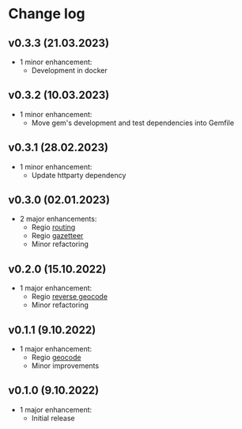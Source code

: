 # Change log

## v0.3.3 (21.03.2023)

* 1 minor enhancement:
  * Development in docker

## v0.3.2 (10.03.2023)

* 1 minor enhancement:
  * Move gem's development and test dependencies into Gemfile

## v0.3.1 (28.02.2023)

* 1 minor enhancement:
  * Update httparty dependency

## v0.3.0 (02.01.2023)

* 2 major enhancements:
  * Regio [routing](https://api.regio.ee/documentation/#docs/routing_and_directions)
  * Regio [gazetteer](https://api.regio.ee/documentation/#docs/gazetteer)
  * Minor refactoring

## v0.2.0 (15.10.2022)

* 1 major enhancement:
  * Regio [reverse geocode](https://api.regio.ee/documentation/#docs/reverse_geocode)
  * Minor refactoring

## v0.1.1 (9.10.2022)

* 1 major enhancement:
  * Regio [geocode](https://api.regio.ee/documentation/#docs/geocode)
  * Minor improvements

## v0.1.0 (9.10.2022)

* 1 major enhancement:
    * Initial release
